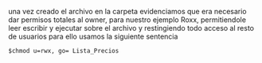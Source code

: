 una vez creado el archivo en la carpeta evidenciamos que era necesario dar permisos totales al owner, para nuestro ejemplo Roxx, permitiendole leer escribir y ejecutar sobre el archivo y restingiendo todo acceso al resto de usuarios para ello usamos la siguiente sentencia 

`` $chmod u=rwx, go= Lista_Precios ``
